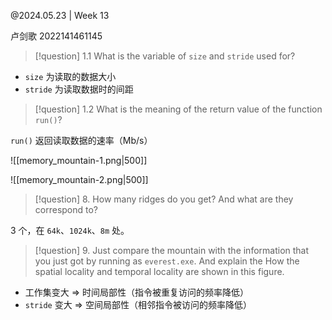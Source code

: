 @2024.05.23 | Week 13

卢剑歌 2022141461145

> [!question] 1.1 What is the variable of `size` and `stride` used for?

- `size` 为读取的数据大小
- `stride` 为读取数据时的间距

> [!question] 1.2 What is the meaning of the return value of the function `run()`?

`run()` 返回读取数据的速率（Mb/s）



![[memory_mountain-1.png|500]]

![[memory_mountain-2.png|500]]

> [!question] 8\. How many ridges do you get? And what are they correspond to?

3 个，在 `64k`、`1024k`、`8m` 处。

> [!question] 9\. Just compare the mountain with the information that you just got by running as `everest.exe`. And explain the How the spatial locality and temporal locality are shown in this figure.

- 工作集变大 => 时间局部性（指令被重复访问的频率降低）
- `stride` 变大 => 空间局部性（相邻指令被访问的频率降低）